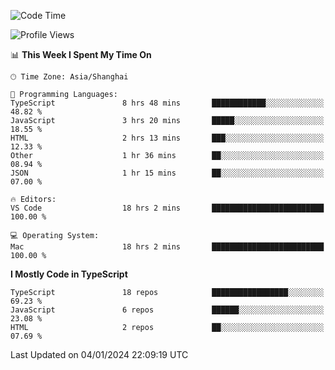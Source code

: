 <!--START_SECTION:waka-->
![Code Time](http://img.shields.io/badge/Code%20Time-5%2C671%20hrs%2026%20mins-blue)

![Profile Views](http://img.shields.io/badge/Profile%20Views-1-blue)

📊 **This Week I Spent My Time On** 

```text
🕑︎ Time Zone: Asia/Shanghai

💬 Programming Languages: 
TypeScript               8 hrs 48 mins       ████████████░░░░░░░░░░░░░   48.82 % 
JavaScript               3 hrs 20 mins       █████░░░░░░░░░░░░░░░░░░░░   18.55 % 
HTML                     2 hrs 13 mins       ███░░░░░░░░░░░░░░░░░░░░░░   12.33 % 
Other                    1 hr 36 mins        ██░░░░░░░░░░░░░░░░░░░░░░░   08.94 % 
JSON                     1 hr 15 mins        ██░░░░░░░░░░░░░░░░░░░░░░░   07.00 % 

🔥 Editors: 
VS Code                  18 hrs 2 mins       █████████████████████████   100.00 % 

💻 Operating System: 
Mac                      18 hrs 2 mins       █████████████████████████   100.00 % 
```

**I Mostly Code in TypeScript** 

```text
TypeScript               18 repos            █████████████████░░░░░░░░   69.23 % 
JavaScript               6 repos             ██████░░░░░░░░░░░░░░░░░░░   23.08 % 
HTML                     2 repos             ██░░░░░░░░░░░░░░░░░░░░░░░   07.69 % 
```




 Last Updated on 04/01/2024 22:09:19 UTC
<!--END_SECTION:waka-->
